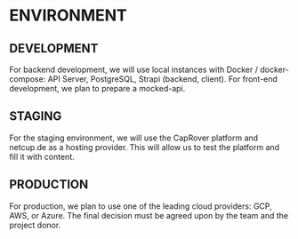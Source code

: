 # ENVIRONMENT

## DEVELOPMENT

For backend development, we will use local instances with Docker / docker-compose: API Server, PostgreSQL, Strapi (backend, client). For front-end development, we plan to prepare a mocked-api.

## STAGING

For the staging environment, we will use the CapRover platform and netcup.de as a hosting provider. This will allow us to test the platform and fill it with content.

## PRODUCTION

For production, we plan to use one of the leading cloud providers: GCP, AWS, or Azure. The final decision must be agreed upon by the team and the project donor.

